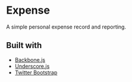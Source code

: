 # Expense

A simple personal expense record and reporting.

## Built with

* [Backbone.js](http://backbonejs.org/)
* [Underscore.js](http://underscorejs.org/)
* [Twitter Bootstrap](http://getbootstrap.com/)